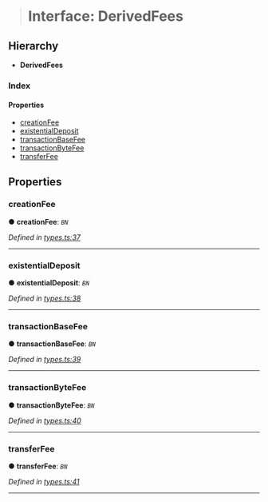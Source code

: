 > # Interface: DerivedFees

## Hierarchy

* **DerivedFees**

### Index

#### Properties

* [creationFee](_types_.derivedfees.md#creationfee)
* [existentialDeposit](_types_.derivedfees.md#existentialdeposit)
* [transactionBaseFee](_types_.derivedfees.md#transactionbasefee)
* [transactionByteFee](_types_.derivedfees.md#transactionbytefee)
* [transferFee](_types_.derivedfees.md#transferfee)

## Properties

###  creationFee

● **creationFee**: *`BN`*

*Defined in [types.ts:37](https://github.com/polkadot-js/api/blob/68b07eb/packages/api-derive/src/types.ts#L37)*

___

###  existentialDeposit

● **existentialDeposit**: *`BN`*

*Defined in [types.ts:38](https://github.com/polkadot-js/api/blob/68b07eb/packages/api-derive/src/types.ts#L38)*

___

###  transactionBaseFee

● **transactionBaseFee**: *`BN`*

*Defined in [types.ts:39](https://github.com/polkadot-js/api/blob/68b07eb/packages/api-derive/src/types.ts#L39)*

___

###  transactionByteFee

● **transactionByteFee**: *`BN`*

*Defined in [types.ts:40](https://github.com/polkadot-js/api/blob/68b07eb/packages/api-derive/src/types.ts#L40)*

___

###  transferFee

● **transferFee**: *`BN`*

*Defined in [types.ts:41](https://github.com/polkadot-js/api/blob/68b07eb/packages/api-derive/src/types.ts#L41)*

___